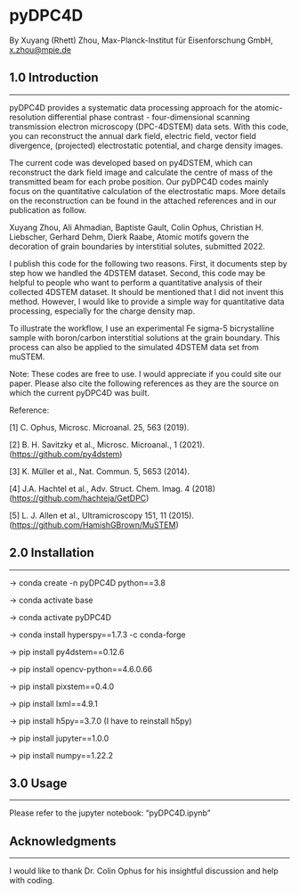 # pyDPC4D

By Xuyang (Rhett) Zhou, Max-Planck-Institut für Eisenforschung GmbH, x.zhou@mpie.de

## 1.0 Introduction
__________________________________________________________________________________________________________________________________________________________________

pyDPC4D provides a systematic data processing approach for the atomic-resolution differential phase contrast - four-dimensional scanning transmission electron microscopy (DPC-4DSTEM) data sets. With this code, you can reconstruct the annual dark field, electric field, vector field divergence, (projected) electrostatic potential, and charge density images. 

The current code was developed based on py4DSTEM, which can reconstruct the dark field image and calculate the centre of mass of the transmitted beam for each probe position. Our pyDPC4D codes mainly focus on the quantitative calculation of the electrostatic maps. More details on the reconstruction can be found in the attached references and in our publication as follow. 

Xuyang Zhou, Ali Ahmadian, Baptiste Gault, Colin Ophus, Christian H. Liebscher, Gerhard Dehm, Dierk Raabe, Atomic motifs govern the decoration of grain boundaries by interstitial solutes, submitted 2022.

I publish this code for the following two reasons. First, it documents step by step how we handled the 4DSTEM dataset. Second, this code may be helpful to people who want to perform a quantitative analysis of their collected 4DSTEM dataset. It should be mentioned that I did not invent this method. However, I would like to provide a simple way for quantitative data processing, especially for the charge density map.   

To illustrate the workflow, I use an experimental Fe sigma-5 bicrystalline sample with boron/carbon interstitial solutions at the grain boundary. This process can also be applied to the simulated 4DSTEM data set from muSTEM.

Note: These codes are free to use. I would appreciate if you could site our paper. Please also cite the following references as they are the source on which the current pyDPC4D was built.

Reference:

[1] C. Ophus, Microsc. Microanal. 25, 563 (2019).

[2] B. H. Savitzky et al., Microsc. Microanal., 1 (2021). (https://github.com/py4dstem)

[3] K. Müller et al., Nat. Commun. 5, 5653 (2014).

[4] J.A. Hachtel et al., Adv. Struct. Chem. Imag. 4 (2018)  (https://github.com/hachteja/GetDPC)

[5] L. J. Allen et al., Ultramicroscopy 151, 11 (2015). (https://github.com/HamishGBrown/MuSTEM)


## 2.0 Installation
__________________________________________________________________________________________________________________________________________________________________

-> conda create -n pyDPC4D python==3.8

-> conda activate base

-> conda activate pyDPC4D

-> conda install hyperspy==1.7.3 -c conda-forge

-> pip install py4dstem==0.12.6

-> pip install opencv-python==4.6.0.66 

-> pip install pixstem==0.4.0

-> pip install lxml==4.9.1

-> pip install h5py==3.7.0 (I have to reinstall h5py)

-> pip install jupyter==1.0.0

-> pip install numpy==1.22.2

## 3.0 Usage
____________________________________________________________________________________________________________________________________________________________________
Please refer to the jupyter notebook: “pyDPC4D.ipynb”


## Acknowledgments
____________________________________________________________________________________________________________________________________________________________________

I would like to thank Dr. Colin Ophus for his insightful discussion and help with coding.
